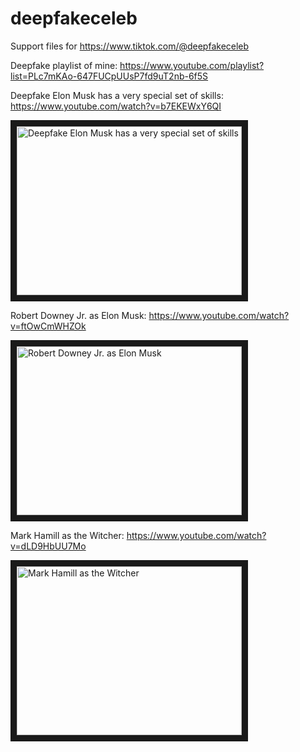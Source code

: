 # deepfakeceleb
Support files for https://www.tiktok.com/@deepfakeceleb

Deepfake playlist of mine: https://www.youtube.com/playlist?list=PLc7mKAo-647FUCpUUsP7fd9uT2nb-6f5S

Deepfake Elon Musk has a very special set of skills: https://www.youtube.com/watch?v=b7EKEWxY6QI

<a href="http://www.youtube.com/watch?feature=player_embedded&v=b7EKEWxY6QI" target="_blank">
 <img src="https://img.youtube.com/vi/b7EKEWxY6QI/0.jpg" alt="Deepfake Elon Musk has a very special set of skills" width="360" height="270" border="10" />
</a>

Robert Downey Jr. as Elon Musk: https://www.youtube.com/watch?v=ftOwCmWHZOk

<a href="http://www.youtube.com/watch?feature=player_embedded&v=ftOwCmWHZOk" target="_blank">
 <img src="https://img.youtube.com/vi/ftOwCmWHZOk/0.jpg" alt="Robert Downey Jr. as Elon Musk" width="360" height="270" border="10" />
</a>

Mark Hamill as the Witcher: https://www.youtube.com/watch?v=dLD9HbUU7Mo

<a href="http://www.youtube.com/watch?feature=player_embedded&v=dLD9HbUU7Mo" target="_blank">
 <img src="https://img.youtube.com/vi/dLD9HbUU7Mo/0.jpg" alt="Mark Hamill as the Witcher" width="360" height="270" border="10" />
</a>

